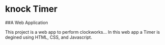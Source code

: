 # knock Timer

##A Web Application

This project is a web app to perform clockworks...
In this web app a Timer is degined using HTML, CSS, and Javascript.

